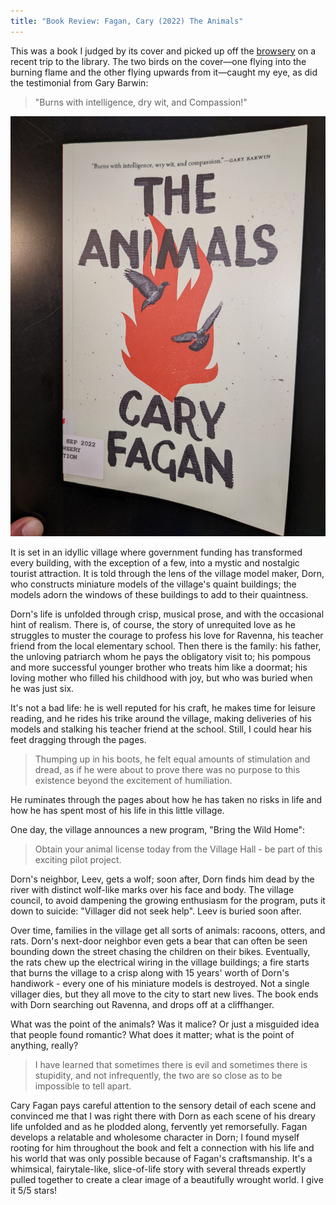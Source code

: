 ```yaml
---
title: "Book Review: Fagan, Cary (2022) The Animals"
---
```


This was a book I judged by its cover and picked up off the [browsery](https://torontopubliclibrary.typepad.com/north-york-central-blog/2012/05/what-is-a-browsery.html#:~:text=You%20may%20wonder%2C%20what%20is,CDs%20and%20DVDs%20and%20magazines.) on a recent trip to the library. The two birds on the cover&mdash;one flying into the burning flame and the other flying upwards from it&mdash;caught my eye, as did the testimonial from Gary Barwin: 

> "Burns with intelligence, dry wit, and Compassion!"
 
![Book Cover of The Animals](../images/the-animals.jpg)


It is set in an idyllic village where government funding has transformed every building, with the exception of a few, into a mystic and nostalgic tourist attraction. It is told through the lens of the village model maker, Dorn, who constructs miniature models of the village's quaint buildings; the models adorn the windows of these buildings to add to their quaintness. 

Dorn's life is unfolded through crisp, musical prose, and with the occasional hint of realism. There is, of course, the story of unrequited love as he struggles to muster the courage to profess his love for Ravenna, his teacher friend from the local elementary school. Then there is the family: his father, the unloving patriarch whom he pays the obligatory visit to; his pompous and more successful younger brother who treats him like a doormat; his loving mother who filled his childhood with joy, but who was buried when he was just six. 

It's not a bad life: he is well reputed for his craft, he makes time for leisure reading, and he rides his trike around the village, making deliveries of his models and stalking his teacher friend at the school. Still, I could hear his feet dragging through the pages. 

> Thumping up in his boots, he felt equal amounts of stimulation and dread, as if he were about to prove there was no purpose to this existence beyond the excitement of humiliation. 

He ruminates through the pages about how he has taken no risks in life and how he has spent most of his life in this little village. 

One day, the village announces a new program, "Bring the Wild Home": 

> Obtain your animal license today from the Village Hall - be part of this exciting pilot project.

Dorn's neighbor, Leev, gets a wolf; soon after, Dorn finds him dead by the river with distinct wolf-like marks over his face and body. The village council, to avoid dampening the growing enthusiasm for the program, puts it down to suicide: "Villager did not seek help". Leev is buried soon after. 

Over time, families in the village get all sorts of animals: racoons, otters, and rats. Dorn's next-door neighbor even gets a bear that can often be seen bounding down the street chasing the children on their bikes. Eventually, the rats chew up the electrical wiring in the village buildings; a fire starts that burns the village to a crisp along with 15 years' worth of Dorn's handiwork - every one of his miniature models is destroyed. Not a single villager dies, but they all move to the city to start new lives. The book ends with Dorn searching out Ravenna, and drops off at a cliffhanger. 

What was the point of the animals? Was it malice? Or just a misguided idea that people found romantic? What does it matter; what is the point of anything, really? 

> I have learned that sometimes there is evil and sometimes there is stupidity, and not infrequently, the two are so close as to be impossible to tell apart.

Cary Fagan pays careful attention to the sensory detail of each scene and convinced me that I was right there with Dorn as each scene of his dreary life unfolded and as he plodded along, fervently yet remorsefully. Fagan develops a relatable and wholesome character in Dorn; I found myself rooting for him throughout the book and felt a connection with his life and his world that was only possible because of Fagan's craftsmanship. It's a whimsical, fairytale-like, slice-of-life story with several threads expertly pulled together to create a clear image of a beautifully wrought world. I give it 5/5 stars!

